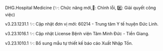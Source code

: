 DHG.Hospital Medicine
(✨: Chức năng mới,🐛: Chỉnh lỗi, #️⃣: Giải quyết công việc)

v3.23.1231.1
✨: Cập nhật đơn vị mới: 60214 - Trung tâm Y tế huyện Đức Linh.

v3.23.1016.1
✨: Cập nhật License Bệnh viện Tâm Minh Đức - Tiền Giang.

v3.23.1010.1
✨: Bổ sung mẫu tự thiết kế báo cáo Xuất Nhập Tồn.

